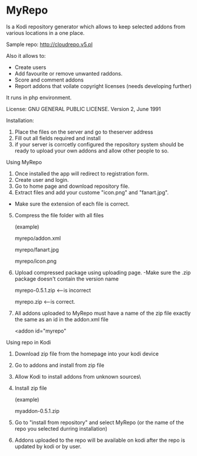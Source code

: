 # MyRepo
Is a Kodi repository generator which allows to keep selected addons from various locations in a one place.

Sample repo: http://cloudrepo.v5.pl

Also it allows to:
- Create users
- Add favourite  or remove unwanted raddons.
- Score and comment addons
- Report addons that voilate copyright licenses (needs developing further)

It runs in php environment.

License: GNU GENERAL PUBLIC LICENSE. Version 2, June 1991

Installation:
1. Place the files on the server and go to theserver address
2. Fill out all fields required and install
3. if your server is corrcetly configured the repository system should be ready to upload your own addons and allow other people to so.

Using MyRepo
1. Once installed the app will redirect to registration form.
2. Create user and login.
3. Go to home page and download repository file.
4. Extract files and add your custome "icon.png" and "fanart.jpg".
  - Make sure the extension of each file is correct.
5. Compress the file folder with all files

    (example)
    
    myrepo/addon.xml
    
    myrepo/fanart.jpg
    
    myrepo/icon.png
    
6. Upload compressed package using uploading page.
  -Make sure the .zip package doesn't contain the version name
  
    myrepo-0.5.1.zip <--is incorrect
    
    myrepo.zip <--is correct.
    
7. All addons uploaded to MyRepo must have a name of the zip file  exactly the same as an id in the addon.xml file

    <addon id="myrepo"

   
Using repo in Kodi
1. Download zip file from the homepage into your kodi device
2. Go to addons and install from zip file
3. Allow Kodi to install addons from unknown sources\
4. Install zip file

   (example)
   
   myaddon-0.5.1.zip
5. Go to "install from repository" and select MyRepo (or the name of the repo you selected durring installation)
6. Addons uploaded to the repo will be available on kodi after the repo is updated by kodi or by user.
 


